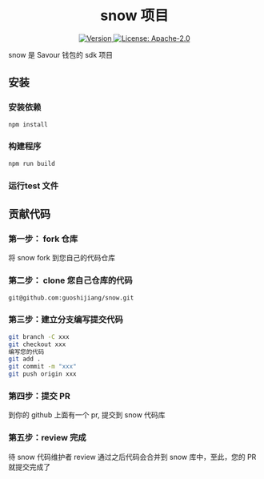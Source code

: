 <!--
parent:
  order: false
-->

<div align="center">
  <h1> snow 项目 </h1>
</div>

<div align="center">
  <a href="https://github.com/SavourDao/snow/releases/tag/v1.0.0-alpha">
    <img alt="Version" src="https://img.shields.io/github/tag/snow/savour-core.svg" />
  </a>
  <a href="https://github.com/SavourDao/savour-core/blob/main/LICENSE">
    <img alt="License: Apache-2.0" src="https://img.shields.io/github/license/SavourDao/savour-core.svg" />
  </a>
</div>

snow 是 Savour 钱包的 sdk 项目


## 安装

### 安装依赖
```bash
npm install
```
### 构建程序
```bash
npm run build 
```

### 运行test 文件


## 贡献代码

### 第一步： fork 仓库

将 snow fork 到您自己的代码仓库

### 第二步： clone 您自己仓库的代码

```bash
git@github.com:guoshijiang/snow.git
```

### 第三步：建立分支编写提交代码

```bash
git branch -C xxx
git checkout xxx
编写您的代码
git add .
git commit -m "xxx"
git push origin xxx
```

### 第四步：提交 PR

到你的 github 上面有一个 pr, 提交到 snow 代码库


### 第五步：review 完成

待 snow 代码维护者 review 通过之后代码会合并到 snow 库中，至此，您的 PR 就提交完成了 
